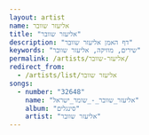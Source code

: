 ```yaml
---
layout: artist
name: אליעזר שוובר
title: "אליעזר שוובר"
description: "דף האמן אליעזר שוובר"
keywords: "שירים, מוזיקה, אליעזר שוובר"
permalink: /artists/אליעזר-שוובר/
redirect_from:
  - /artists/list/אליעזר שוובר
songs:
  - number: "32648"
    name: "אליעזר_שוובר_-_שומר_ישראל"
    album: "סינגלים"
    artist: "אליעזר שוובר"
---
```

